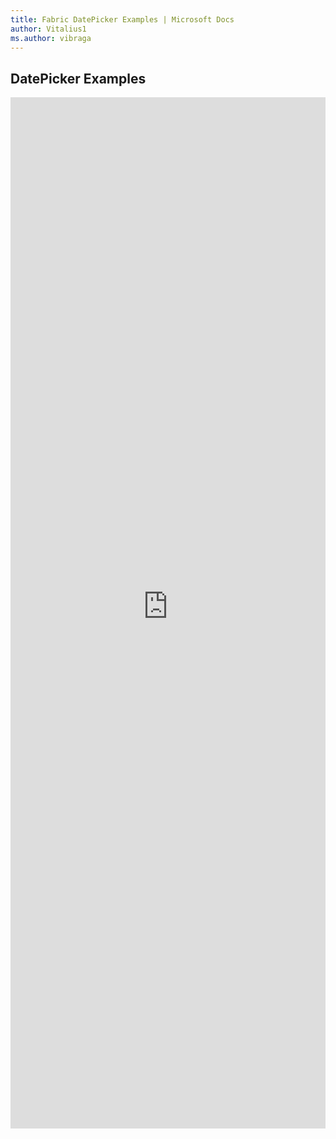 ```yaml
---
title: Fabric DatePicker Examples | Microsoft Docs
author: Vitalius1
ms.author: vibraga
---
```


## DatePicker Examples

<iframe 
    title='DatePicker Examples'
    src='https://fabricweb.z5.web.core.windows.net/pr-deploy-site/refs/heads/master/fabric-website-resources/dist/index.html#/examples/datepicker?docsExample=true'
    frameborder='no'
    height='1650'
    style='width: 100%;'
>